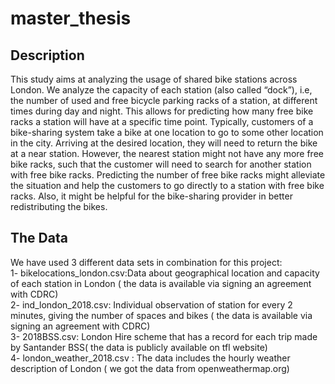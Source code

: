 # master_thesis

## Description
This study aims at analyzing the usage of shared bike stations across London. We analyze the capacity of each station (also called “dock”), i.e, the number of used and free bicycle parking racks of a station, at different times during day and night. This allows for predicting how many free bike racks a station will have at a specific time point. Typically, customers of a bike-sharing system take a bike at one location to go to some other location in the city. Arriving at the desired location, they will need to return the bike at a near station. However, the nearest station might not have any more free bike racks, such that the customer will need to search for another station with free bike racks. Predicting the number of free bike racks might alleviate the situation and help the customers to go directly to a station with free bike racks. Also, it might be helpful for the bike-sharing provider in better redistributing the bikes.
## The Data
We have used 3 different data sets in combination for this project:<br/>
1- bikelocations_london.csv:Data about geographical location and capacity of each station in London ( the data is available via signing an agreement with CDRC)<br/>
2- ind_london_2018.csv: Individual observation of station for every 2 minutes, giving the number of spaces and bikes ( the data is available via signing an agreement with CDRC)<br/>
3- 2018BSS.csv: London Hire scheme that has a record for each trip made by Santander BSS( the data is publicly available on tfl website)<br/>
4- london_weather_2018.csv : The data includes the hourly weather description of London ( we got the data from openweathermap.org)<br/>





